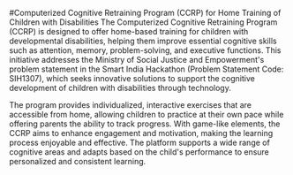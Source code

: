#Computerized Cognitive Retraining Program (CCRP) for Home Training of Children with Disabilities
The Computerized Cognitive Retraining Program (CCRP) is designed to offer home-based training for children with developmental disabilities, helping them improve essential cognitive skills such as attention, memory, problem-solving, and executive functions. This initiative addresses the Ministry of Social Justice and Empowerment's problem statement in the Smart India Hackathon (Problem Statement Code: SIH1307), which seeks innovative solutions to support the cognitive development of children with disabilities through technology.

The program provides individualized, interactive exercises that are accessible from home, allowing children to practice at their own pace while offering parents the ability to track progress. With game-like elements, the CCRP aims to enhance engagement and motivation, making the learning process enjoyable and effective. The platform supports a wide range of cognitive areas and adapts based on the child's performance to ensure personalized and consistent learning.
